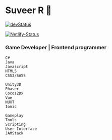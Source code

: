 [devstatus]: https://img.shields.io/badge/website-under_development-blue?style=flat&logo=svelte&logoColor=eee&labelColor=545A61&color=orange
[website]: https://suveer.netlify.app/
[netlify-status]: https://api.netlify.com/api/v1/badges/d1b32dce-27bf-4c3f-b185-d582887a0982/deploy-status
[netlify-deploys]: https://app.netlify.com/sites/suveer/deploys

# Suveer R 👋

[![devStatus]][website]

[![Netlify-Status]][netlify-deploys]

### Game Developer | Frontend programmer

```
C#
Java
Javascript
HTML5
CSS3/SASS
```

```
Unity3D
Phaser
Cocos2Dx
Vue
NUXT
Ionic
```

```
Gameplay
Tools
Scripting
User Interface
JAMStack
```
